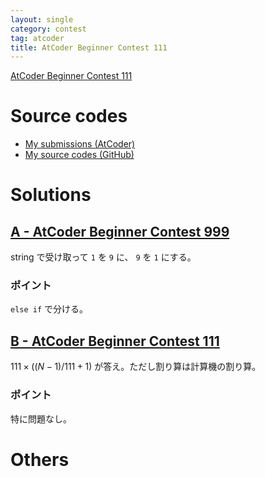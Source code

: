 ```yaml
---
layout: single
category: contest
tag: atcoder
title: AtCoder Beginner Contest 111
---
```


[AtCoder Beginner Contest 111](https://atcoder.jp/contests/abc111)

# Source codes

- [My submissions (AtCoder)](https://atcoder.jp/contests/abc111/submissions?f.User=kazunetakahashi)
- [My source codes (GitHub)](https://github.com/kazunetakahashi/atcoder/tree/master/2018/1028_ABC111)

# Solutions

## [A - AtCoder Beginner Contest 999](https://atcoder.jp/contests/abc111/tasks/abc111_a)

string で受け取って `1` を `9` に、 `9` を `1` にする。

### ポイント

`else if` で分ける。

## [B - AtCoder Beginner Contest 111](https://atcoder.jp/contests/abc111/tasks/abc111_b)

$111 \times ((N - 1)/111 + 1)$ が答え。ただし割り算は計算機の割り算。

### ポイント

特に問題なし。

# Others

